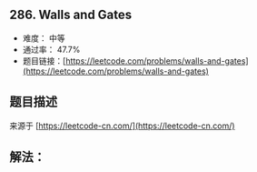 ## 286. Walls and Gates

- 难度： 中等
- 通过率： 47.7%
- 题目链接：[https://leetcode.com/problems/walls-and-gates](https://leetcode.com/problems/walls-and-gates)


## 题目描述

来源于 [https://leetcode-cn.com/](https://leetcode-cn.com/)



## 解法：